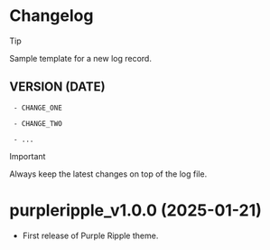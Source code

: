 # Changelog

> [!TIP]
>
> Sample template for a new log record.
>
> ## VERSION (DATE)
>
> ` - CHANGE_ONE`
>
> ` - CHANGE_TWO`
>
> ` - ...`

> [!IMPORTANT]
>
> Always keep the latest changes on top of the log file.

# purpleripple_v1.0.0 (2025-01-21)

- First release of Purple Ripple theme.
